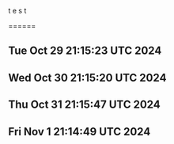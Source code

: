 t
e
s
t

======

Tue Oct 29 21:15:23 UTC 2024
 ------ 
Wed Oct 30 21:15:20 UTC 2024
 ------ 
Thu Oct 31 21:15:47 UTC 2024
 ------ 
Fri Nov  1 21:14:49 UTC 2024
 ------ 
